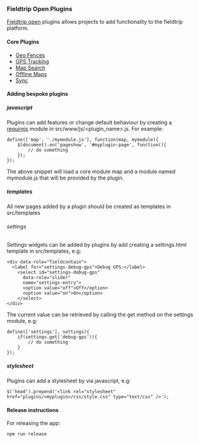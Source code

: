 ### Fieldtrip Open Plugins

[Fieldtrip open](https://github.com/edina/fieldtrip-open) plugins allows projects to add functionality to the fieldtrip platform.

#### Core Plugins

* [Geo Fences](https://github.com/edina/fieldtrip-geo-fences)
* [GPS Tracking](https://github.com/edina/fieldtrip-gps-tracking)
* [Map Search](https://github.com/edina/fieldtrip-map-search)
* [Offline Maps](https://github.com/edina/fieldtrip-offline-maps)
* [Sync](https://github.com/edina/fieldtrip-sync)

#### Adding bespoke plugins

##### javascript

Plugins can add features or change default behaviour by creating a [requirejs](http://requirejs.org/) module in src/www/js/&#60;plugin_name&#62;.js. For example:

```
define(['map', './mymodule.js'], function(map, mymodule){
    $(document).on('pageshow', '#myplugin-page', function(){
        // do something
    });
});

```

The above snippet will load a core module map and a module named mymodule.js that will be provided by the plugin.

##### templates

All new pages added by a plugin should be created as templates in src/templates

###### settings

Settings widgets can be added by plugins by add creating a settings.html template in src/templates, e.g:

```
<div data-role="fieldcontain">
  <label for="settings-debug-gps">Debug GPS:</label>
    <select id="settings-debug-gps"
      data-role="slider"
      name="settings-entry">
      <option value="off">Off</option>
      <option value="on">On</option>
    </select>
</div>
```

The current value can be retrieved by calling the get method on the settings module, e.g:

```
define(['settings'], settings){
    if(settings.get('debug-gps')){
        // do something
    }
});

```

##### stylesheet

Plugins can add a stylesheet by via javascript, e.g:

```
$('head').prepend('<link rel="stylesheet" href="plugins/<myplugin>/css/style.css" type="text/css" />');
```


#### Release instructions

For releasing the app:
```
npm run release
```
